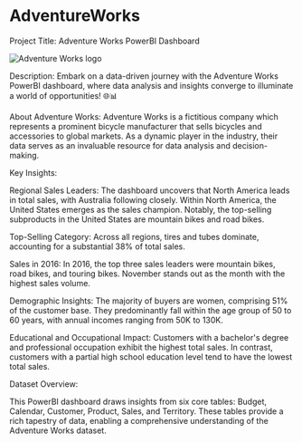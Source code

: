   # AdventureWorks

  Project Title: Adventure Works PowerBI Dashboard

   ![Adventure Works logo](https://github.com/ZinaidaK/AdventureWorks/assets/100050035/01f404cf-9453-46d5-ac33-ab9adc463c79)

  
  Description: Embark on a data-driven journey with the Adventure Works PowerBI dashboard, where data analysis and insights converge to illuminate a world of opportunities! 🌐📊

  
  About Adventure Works:
  Adventure Works is a fictitious company which represents a prominent bicycle manufacturer that sells bicycles and accessories to global markets. As a dynamic player in the industry, their data serves as an       invaluable resource for data analysis and decision-making.

  Key Insights:

  Regional Sales Leaders: The dashboard uncovers that North America leads in total sales, with Australia following closely. Within North America, the United States emerges as the sales champion. Notably, the top-selling subproducts in the United States are mountain bikes and road bikes.

  Top-Selling Category: Across all regions, tires and tubes dominate, accounting for a substantial 38% of total sales.

  Sales in 2016: In 2016, the top three sales leaders were mountain bikes, road bikes, and touring bikes. November stands out as the month with the highest sales volume.

  Demographic Insights: The majority of buyers are women, comprising 51% of the customer base. They predominantly fall within the age group of 50 to 60 years, with annual incomes ranging from 50K to 130K.

  Educational and Occupational Impact: Customers with a bachelor's degree and professional occupation exhibit the highest total sales. In contrast, customers with a partial high school education level tend to have the lowest total sales.

  Dataset Overview:

  This PowerBI dashboard draws insights from six core tables: Budget, Calendar, Customer, Product, Sales, and Territory. These tables provide a rich tapestry of data, enabling a comprehensive understanding of   the Adventure Works dataset.
